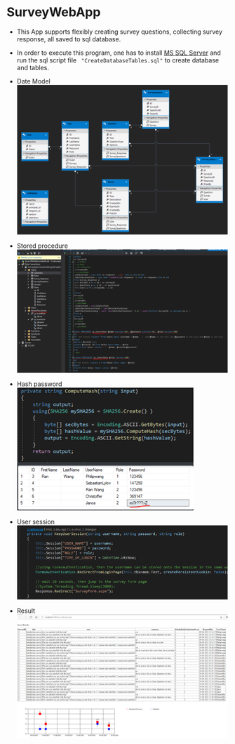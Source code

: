 # SurveyWebApp
 - This App supports flexibly creating survey questions, collecting survey response, all saved to sql database. 
 - In order to execute this program, one has to install [MS SQL Server](https://www.microsoft.com/en-us/sql-server/sql-server-downloads) and run the sql script file ``` "CreateDatabaseTables.sql"``` to create database and tables. 
 - Date Model
  ![Data model](images/DataModel.PNG)  
 - Stored procedure
  ![Stored procedure](images/storedprocedure.PNG)
  
 - Hash password\
  ![Hash password](images/hash.PNG)
  
 - User session\
  ![User session](images/usersession.PNG)
 
 - Result\
  ![result](images/result.PNG)
 

